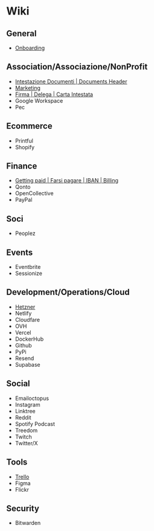 # Wiki

## General

- [Onboarding](General/Onboarding.md)

## Association/Associazione/NonProfit

- [Intestazione Documenti | Documents Header](Association/HeaderDocs.md)
- [Marketing](Association/Marketing.md)
- [Firma | Delega | Carta Intestata](Association/Firma.md)
- Google Workspace
- Pec

## Ecommerce

- Printful
- Shopify

## Finance

- [Getting paid | Farsi pagare | IBAN | Billing](Finance/Finance.md)
- Qonto
- OpenCollective
- PayPal

## Soci

- Peoplez

## Events

- Eventbrite
- Sessionize

## Development/Operations/Cloud

- [Hetzner](DevOps/Hetzner.md)
- Netlify
- Cloudfare
- OVH
- Vercel
- DockerHub
- Github
- PyPi
- Resend
- Supabase

## Social

- Emailoctopus
- Instagram
- Linktree
- Reddit
- Spotify Podcast
- Treedom
- Twitch
- Twitter/X

## Tools

- [Trello](Tools/Trello.md)
- Figma
- Flickr

## Security

- Bitwarden

